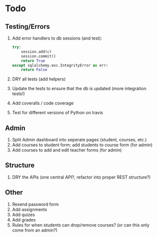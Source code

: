 # Todo

## Testing/Errors

1. Add error handlers to db sessions (and test):

    ```python
    try:
        session.add(c)
        session.commit()
        return True
    except sqlalchemy.exc.IntegrityError as err:
        return False
    ```

1. DRY all tests (add helpers)
1. Update the tests to ensure that the db is updated (more integration tests!)
1. Add coveralls / code coverage
1. Test for different versions of Python on travis

## Admin

1. Split Admin dashboard into seperate pages (student, courses, etc.)
1. Add courses to student form; add students to course form (for admin)
1. Add courses to add and edit teacher forms (for admin)

## Structure

1. DRY the APIs (one central API?, refactor into proper REST structure?)

## Other

1. Resend password form
1. Add assignments
1. Add quizes
1. Add grades
1. Rules for when students can drop/remove courses? (or can this only come from an admin?)

